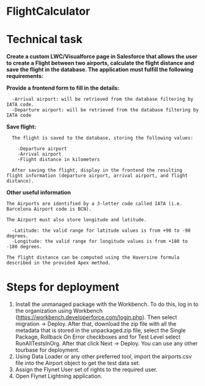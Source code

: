 # FlightCalculator

# Technical task

**Create a custom LWC/Visualforce page in Salesforce that allows the user to create a Flight between two airports, calculate the flight distance and save the flight in the database. The application must fulfill the following requirements:**

  **Provide a frontend form to fill in the details:**

      -Arrival airport: will be retrieved from the database filtering by IATA code. 
      -Departure airport: will be retrieved from the database filtering by IATA code

  **Save flight:**
  
      The flight is saved to the database, storing the following values:

        -Departure airport 
        -Arrival airport 
        -Flight distance in kilometers 
      
      After saving the flight, display in the frontend the resulting flight information (departure airport, arrival airport, and flight distance).

  **Other useful information**

    The Airports are identified by a 3-letter code called IATA (i.e. Barcelona Airport code is BCN).

    The Airport must also store longitude and latitude.

      -Latitude: the valid range for latitude values is from +90 to -90 degrees. 
      -Longitude: the valid range for longitude values is from +180 to -180 degrees.

    The flight distance can be computed using the Haversine formula described in the provided Apex method.

# Steps for deployment

1. Install the unmanaged package with the Workbench. To do this, log in to the organization using Workbench (https://workbench.developerforce.com/login.php). Then select migration -> Deploy. After that, download the zip file with all the metadata that is stored in the unpackaged.zip file, select the Single Package, Rollback On Error checkboxes and for Test Level select RunAllTestsInOrg. After that click Next -> Deploy. You can use any other tourbase for deployment.
2. Using Data Loader or any other preferred tool, import the airports.csv file into the Airport object to get the test data set.
3. Assign the Flynet User set of rights to the required user.
4. Open Flynet Lightning application.

